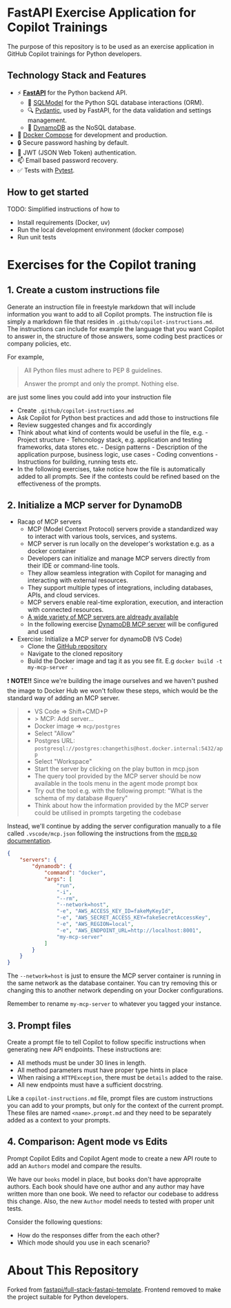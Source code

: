 # FastAPI Exercise Application for Copilot Trainings
The purpose of this repository is to be used as an exercise application in GitHub Copilot trainings for Python developers.

## Technology Stack and Features

- ⚡ [**FastAPI**](https://fastapi.tiangolo.com) for the Python backend API.
    - 🧰 [SQLModel](https://sqlmodel.tiangolo.com) for the Python SQL database interactions (ORM).
    - 🔍 [Pydantic](https://docs.pydantic.dev), used by FastAPI, for the data validation and settings management.
    - 💾 [DynamoDB](https://aws.amazon.com/dynamodb/) as the NoSQL database.
- 🐋 [Docker Compose](https://www.docker.com) for development and production.
- 🔒 Secure password hashing by default.
- 🔑 JWT (JSON Web Token) authentication.
- 📫 Email based password recovery.
- ✅ Tests with [Pytest](https://pytest.org).

## How to get started
TODO: Simplified instructions of how to
- Install requirements (Docker, uv)
- Run the local development environment (docker compose)
- Run unit tests

# Exercises for the Copilot traning

## 1. Create a custom instructions file

Generate an instruction file in freestyle markdown that will include information you want to add to all Copilot prompts.
The instruction file is simply a markdown file that resides in `.github/copilot-instructions.md`. The instructions can
include for example the language that you want Copilot to answer in, the structure of those answers, some coding best
practices or company policies, etc.

For example,

> All Python files must adhere to PEP 8 guidelines.
>
> Answer the prompt and only the prompt. Nothing else.

are just some lines you could add into your instruction file

- Create `.github/copilot-instructions.md`
- Ask Copilot for Python best practices and add those to instructions file
- Review suggested changes and fix accordingly
- Think about what kind of contents would be useful in the file, e.g.
      - Project structure
      - Tehcnology stack, e.g. application and testing frameworks, data stores etc.
      - Design patterns
      - Description of the application purpose, business logic, use cases
      - Coding conventions
      - Instructions for building, running tests etc.
- In the following exercises, take notice how the file is automatically added to all prompts. See if the contests could be refined based on the effectiveness of the prompts.

## 2. Initialize a MCP server for DynamoDB

- Racap of MCP servers
    - MCP (Model Context Protocol) servers provide a standardized way to interact with various tools, services, and systems.
    - MCP server is run locally on the developer's workstation e.g. as a docker container
    - Developers can initialize and manage MCP servers directly from their IDE or command-line tools.
    - They allow seamless integration with Copilot for managing and interacting with external resources.
    - They support multiple types of integrations, including databases, APIs, and cloud services.
    - MCP servers enable real-time exploration, execution, and interaction with connected resources.
    -  [A wide variety of MCP servers are aldready available](https://mcp.so/)
    - In the following exercise [DynamoDB MCP server](https://github.com/imankamyabi/dynamodb-mcp-server) will be configured and used
- Exercise: Initialize a MCP server for dynamoDB (VS Code)
    - Clone the [GitHub repository](https://github.com/imankamyabi/dynamodb-mcp-server)
    - Navigate to the cloned repository
    - Build the Docker image and tag it as you see fit. E.g `docker build -t my-mcp-server .`

:exclamation: **NOTE!!** Since we're building the image ourselves and we haven't
pushed the image to Docker Hub we won't follow these steps, which would be the
standard way of adding an MCP server.

> - VS Code => Shift+CMD+P
> - \> MCP: Add server...
> - Docker image => `mcp/postgres`
> - Select "Allow"
> - Postgres URL: `postgresql://postgres:changethis@host.docker.internal:5432/app`
> - Select "Workspace"
> - Start the server by clicking on the play button in mcp.json
> - The query tool provided by the MCP server should be now available in the tools menu in the agent mode prompt box
> - Try out the tool e.g. with the following prompt: "What is the schema of my database #query"
> - Think about how the information provided by the MCP server could be utilised in prompts targeting the codebase

Instead, we'll continue by adding the server configuration manually to a file
called `.vscode/mcp.json` following the instructions from the
[mcp.so documentation](https://mcp.so/server/dynamodb-mcp-server/imankamyabi?tab=content).

```json
{
    "servers": {
        "dynamodb": {
            "command": "docker",
            "args": [
                "run",
                "-i",
                "--rm",
                "--network=host",
                "-e", "AWS_ACCESS_KEY_ID=fakeMyKeyId",
                "-e", "AWS_SECRET_ACCESS_KEY=fakeSecretAccessKey",
                "-e", "AWS_REGION=local",
                "-e", "AWS_ENDPOINT_URL=http://localhost:8001",
                "my-mcp-server"
            ]
        }
    }
}
```

The `--network=host` is just to ensure the MCP server container is running in the same
network as the database container. You can try removing this or changing this to
another network depending on your Docker configurations.

Remember to rename `my-mcp-server` to whatever you tagged your instance.

## 3. Prompt files

Create a prompt file to tell Copilot to follow specific instructions when generating new API endpoints. These instructions are:

- All methods must be under 30 lines in length.
- All method parameters must have proper type hints in place
- When raising a `HTTPException`, there must be `details` added to the raise.
- All new endpoints must have a sufficient docstring.

Like a `copilot-instructions.md` file, prompt files are custom instructions you can add to your prompts, but only for the
context of the current prompt. These files are named `<name>.prompt.md` and they need to be separately added as a context
to your prompts.

## 4. Comparison: Agent mode vs Edits

Prompt Copilot Edits and Copilot Agent mode to create a new API route to add an `Authors` model and compare the results.

We have our `books` model in place, but books don't have appropraite authors. Each book should have one author and any author may
have written more than one book. We need to refactor our codebase to address this change. Also, the new `Author` model needs to
tested with proper unit tests.

Consider the following questions:

- How do the responses differ from the each other?
- Which mode should you use in each scenario?

# About This Repository
Forked from [fastapi/full-stack-fastapi-template](https://github.com/fastapi/full-stack-fastapi-template). Frontend removed to make the project suitable for Python developers.
